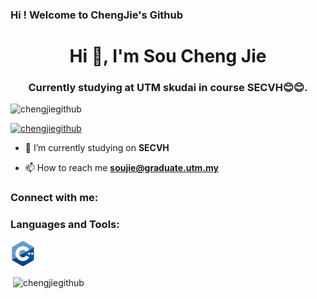 ### Hi ! Welcome to ChengJie's Github
<h1 align="center">Hi 👋, I'm Sou Cheng Jie</h1>
<h3 align="center">Currently studying at UTM skudai in course SECVH😊😊.</h3>

<p align="left"> <img src="https://komarev.com/ghpvc/?username=chengjiegithub&label=Profile%20views&color=0e75b6&style=flat" alt="chengjiegithub" /> </p>

<p align="left"> <a href="https://github.com/ryo-ma/github-profile-trophy"><img src="https://github-profile-trophy.vercel.app/?username=chengjiegithub" alt="chengjiegithub" /></a> </p>

- 🔭 I’m currently studying on **SECVH**

- 📫 How to reach me **soujie@graduate.utm.my**

<h3 align="left">Connect with me:</h3>
<p align="left">
</p>

<h3 align="left">Languages and Tools:</h3>
<p align="left"> <a href="https://www.w3schools.com/cpp/" target="_blank" rel="noreferrer"> <img src="https://raw.githubusercontent.com/devicons/devicon/master/icons/cplusplus/cplusplus-original.svg" alt="cplusplus" width="40" height="40"/> </a> </p>

<p>&nbsp;<img align="center" src="https://github-readme-stats.vercel.app/api?username=chengjiegithub&show_icons=true&locale=en" alt="chengjiegithub" /></p>


<!--
**Chengjiegithub/Chengjiegithub** is a ✨ _special_ ✨ repository because its `README.md` (this file) appears on your GitHub profile.

Here are some ideas to get you started:

- 🔭 I’m currently working on ...
- 🌱 I’m currently learning ...
- 👯 I’m looking to collaborate on ...
- 🤔 I’m looking for help with ...
- 💬 Ask me about ...
- 📫 How to reach me: ...
- 😄 Pronouns: ...
- ⚡ Fun fact: ...
-->
